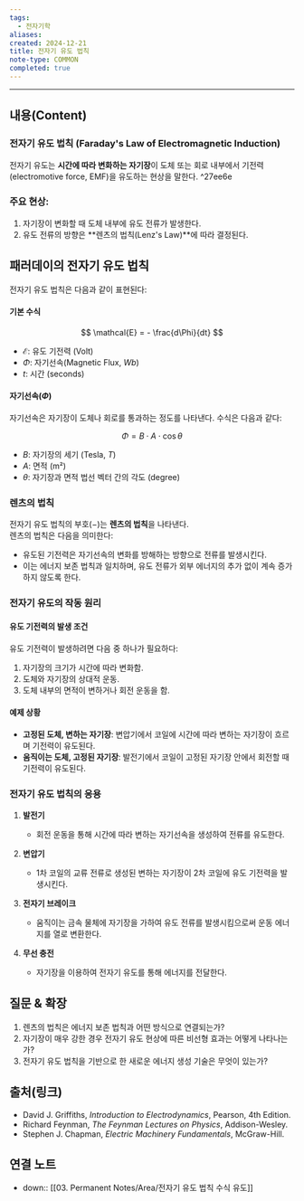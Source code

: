```yaml
---
tags:
  - 전자기학
aliases: 
created: 2024-12-21
title: 전자기 유도 법칙
note-type: COMMON
completed: true
---
```

---

## 내용(Content)

### 전자기 유도 법칙 (Faraday's Law of Electromagnetic Induction)

전자기 유도는 **시간에 따라 변화하는 자기장**이 도체 또는 회로 내부에서 기전력(electromotive force, EMF)을 유도하는 현상을 말한다. ^27ee6e

### 주요 현상:
1. 자기장이 변화할 때 도체 내부에 유도 전류가 발생한다.
2. 유도 전류의 방향은 **렌츠의 법칙(Lenz's Law)**에 따라 결정된다.

##  패러데이의 전자기 유도 법칙

전자기 유도 법칙은 다음과 같이 표현된다:

#### 기본 수식

$$
\mathcal{E} = - \frac{d\Phi}{dt}
$$

- $\mathcal{E}$: 유도 기전력 (Volt)  
- $\Phi$: 자기선속(Magnetic Flux, $Wb$)  
- $t$: 시간 (seconds)

#### 자기선속($\Phi$)

자기선속은 자기장이 도체나 회로를 통과하는 정도를 나타낸다. 수식은 다음과 같다:

$$
\Phi = B \cdot A \cdot \cos\theta
$$

- $B$: 자기장의 세기 (Tesla, $T$)  
- $A$: 면적 (m²)  
- $\theta$: 자기장과 면적 법선 벡터 간의 각도 (degree)

### 렌츠의 법칙

전자기 유도 법칙의 부호(−)는 **렌츠의 법칙**을 나타낸다.  
렌츠의 법칙은 다음을 의미한다:
- 유도된 기전력은 자기선속의 변화를 방해하는 방향으로 전류를 발생시킨다.
- 이는 에너지 보존 법칙과 일치하며, 유도 전류가 외부 에너지의 추가 없이 계속 증가하지 않도록 한다.

### 전자기 유도의 작동 원리

#### 유도 기전력의 발생 조건
유도 기전력이 발생하려면 다음 중 하나가 필요하다:
1. 자기장의 크기가 시간에 따라 변화함.  
2. 도체와 자기장의 상대적 운동.  
3. 도체 내부의 면적이 변하거나 회전 운동을 함.

#### 예제 상황
- **고정된 도체, 변하는 자기장**: 변압기에서 코일에 시간에 따라 변하는 자기장이 흐르며 기전력이 유도된다.
- **움직이는 도체, 고정된 자기장**: 발전기에서 코일이 고정된 자기장 안에서 회전할 때 기전력이 유도된다.

### 전자기 유도 법칙의 응용

1. **발전기**  
   - 회전 운동을 통해 시간에 따라 변하는 자기선속을 생성하여 전류를 유도한다.
   
2. **변압기**  
   - 1차 코일의 교류 전류로 생성된 변하는 자기장이 2차 코일에 유도 기전력을 발생시킨다.

3. **전자기 브레이크**  
   - 움직이는 금속 물체에 자기장을 가하여 유도 전류를 발생시킴으로써 운동 에너지를 열로 변환한다.

4. **무선 충전**  
   - 자기장을 이용하여 전자기 유도를 통해 에너지를 전달한다.


## 질문 & 확장

1. 렌츠의 법칙은 에너지 보존 법칙과 어떤 방식으로 연결되는가?  
2. 자기장이 매우 강한 경우 전자기 유도 현상에 따른 비선형 효과는 어떻게 나타나는가?  
3. 전자기 유도 법칙을 기반으로 한 새로운 에너지 생성 기술은 무엇이 있는가?

## 출처(링크)

- David J. Griffiths, *Introduction to Electrodynamics*, Pearson, 4th Edition.  
- Richard Feynman, *The Feynman Lectures on Physics*, Addison-Wesley.  
- Stephen J. Chapman, *Electric Machinery Fundamentals*, McGraw-Hill.

## 연결 노트

- down:: [[03. Permanent Notes/Area/전자기 유도 법칙 수식 유도]]








